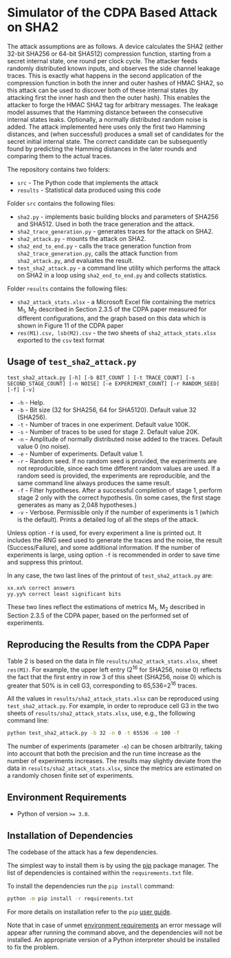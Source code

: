 # Simulator of the CDPA Based Attack on SHA2

The attack assumptions are as follows. A device calculates the SHA2 (either 32-bit SHA256 or 64-bit SHA512) compression function, starting from a secret internal state, one round per clock cycle. The attacker feeds randomly distributed known inputs, and observes the side channel leakage traces. This is exactly what happens in the second application of the compression function in both the inner and outer hashes of HMAC SHA2, so this attack can be used to discover both of these internal states (by attacking first the inner hash and then the outer hash). This enables the attacker to forge the HMAC SHA2 tag for arbitrary messages. The leakage model assumes that the Hamming distance between the consecutive internal states leaks. Optionally, a normally distributed random noise is added. The attack implemented here uses only the first two Hamming distances, and (when successful) produces a small set of candidates for the secret initial internal state. The correct candidate can be subsequently found by predicting the Hamming distances in the later rounds and comparing them to the actual traces.

The repository contains two folders:

* `src` - The Python code that implements the attack
* `results` - Statistical data produced using this code

Folder `src` contains the following files:

* `sha2.py` - implements basic building blocks and parameters of SHA256 and SHA512. Used in both the trace generation and the attack.
* `sha2_trace_generation.py` - generates traces for the attack on SHA2.
* `sha2_attack.py` - mounts the attack on SHA2.
* `sha2_end_to_end.py` - calls the trace generation function from `sha2_trace_generation.py`, calls the attack function from `sha2_attack.py`, and evaluates the result.
* `test_sha2_attack.py` - a command line utility which performs the attack on SHA2 in a loop using `sha2_end_to_end.py` and collects statistics.

Folder `results` contains the following files:

* `sha2_attack_stats.xlsx` - a Microsoft Excel file containing the metrics M<sub>1</sub>, M<sub>2</sub> described in Section 2.3.5 of the CDPA paper measured for different configurations, and the graph based on this data which is shown in Figure 11 of the CDPA paper
* `res(M1).csv, lsb(M2).csv` - the two sheets of `sha2_attack_stats.xlsx` exported to the `csv` text format

## Usage of `test_sha2_attack.py`

`test_sha2_attack.py [-h] [-b BIT_COUNT ] [-t TRACE_COUNT] [-s SECOND_STAGE_COUNT] [-n NOISE] [-e EXPERIMENT_COUNT] [-r RANDOM_SEED] [-f] [-v]`

- `-h` - Help.
- `-b` - Bit size (32 for SHA256, 64 for SHA5120). Default value 32 (SHA256).
- `-t` - Number of traces in one experiment. Default value 100K.
- `-s` - Number of traces to be used for stage 2. Default value 20K.
- `-n` - Amplitude of normally distributed noise added to the traces. Default value 0 (no noise).
- `-e` - Number of experiments. Default value 1.
- `-r` - Random seed. If no random seed is provided, the experiments are not reproducible, since each time different random values are used. If a random seed is provided, the experiments are reproducible, and the same command line always produces the same result.
- `-f` - Filter hypotheses. After a successful completion of stage 1, perform stage 2 only with the correct hypothesis. (In some cases, the first stage generates as many as 2,048 hypotheses.)
- `-v` - Verbose. Permissible only if the number of experiments is 1 (which is the default). Prints a detailed log of all the steps of the attack.

Unless option `-f` is used, for every experiment a line is printed out. It includes the RNG seed used to generate the traces and the noise, the result (Success/Failure), and some additional information. If the number of experiments is large, using option `-f` is recommended in order to save time and suppress this printout.

In any case, the two last lines of the printout of `test_sha2_attack.py` are:

```text
xx.xx% correct answers
yy.yy% correct least significant bits
```

These two lines reflect the estimations of metrics M<sub>1</sub>, M<sub>2</sub> described in Section 2.3.5 of the CDPA paper, based on the performed set of experiments.

## Reproducing the Results from the CDPA Paper

Table 2 is based on the data in file `results/sha2_attack_stats.xlsx`, sheet `res(M1)`. For example, the upper left entry (2<sup>16</sup> for SHA256, noise 0) reflects the fact that the first entry in row 3 of this sheet (SHA256, noise 0) which is greater that 50% is in cell G3, corresponding to 65,536=2<sup>16</sup> traces.

All the values in `results/sha2_attack_stats.xlsx` can be reproduced using `test_sha2_attack.py`. For example, in order to reproduce cell G3 in the two sheets of `results/sha2_attack_stats.xlsx`, use, e.g., the following command line:

```bash
python test_sha2_attack.py -b 32 -n 0 -t 65536 -e 100 -f
```

The number of experiments (parameter `-e`) can be chosen arbitrarily, taking into account that both the precision and the run time increase as the number of experiments increases. The results may slightly deviate from the data in `results/sha2_attack_stats.xlsx`, since the metrics are estimated on a randomly chosen finite set of experiments.

## Environment Requirements

* Python of version `>= 3.8`.

## Installation of Dependencies

The codebase of the attack has a few dependencies.

The simplest way to install them is by using the [pip](https://pip.pypa.io/en/stable/) package manager.
The list of dependencies is contained within the `requirements.txt` file.

To install the dependencies run the `pip install` command:

```bash
python -m pip install -r requirements.txt
```

For more details on installation refer to the `pip` [user guide](https://pip.pypa.io/en/stable/user_guide/#requirements-files).

Note that in case of unmet [environment requirements](#environment-requirements) an error message will appear after running the command above, and the dependencies will not be installed. An appropriate version of a Python interpreter should be installed to fix the problem.
